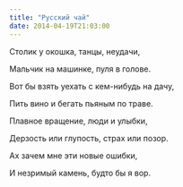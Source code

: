 ```yaml
---
title: "Русский чай"
date: 2014-04-19T21:03:00
---
```


Столик у окошка, танцы, неудачи,

Мальчик на машинке, пуля в голове.

Вот бы взять уехать с кем-нибудь на дачу,

Пить вино и бегать пьяным по траве.



Плавное вращение, люди и улыбки,

Дерзость или глупость, страх или позор.

Ах зачем мне эти новые ошибки,

И незримый камень, будто бы я вор.
